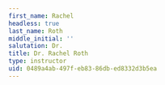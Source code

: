 ```yaml
---
first_name: Rachel
headless: true
last_name: Roth
middle_initial: ''
salutation: Dr.
title: Dr. Rachel Roth
type: instructor
uid: 0489a4ab-497f-eb83-86db-ed8332d3b5ea
---
```

